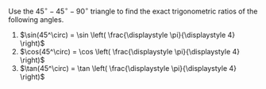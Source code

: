 Use the $45^\circ-45^\circ-90^\circ$ triangle to find the exact trigonometric ratios of the following angles.</p>

1. $\sin(45^\circ) = \sin \left( \frac{\displaystyle \pi}{\displaystyle 4} \right)$
2. $\cos(45^\circ) = \cos \left( \frac{\displaystyle \pi}{\displaystyle 4} \right)$
3. $\tan(45^\circ) = \tan \left( \frac{\displaystyle \pi}{\displaystyle 4} \right)$